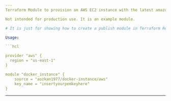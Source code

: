 ```yaml
---
Terraform Module to provision an AWS EC2 instance with the latest amazon linux 2 ami and installed docker in it.

Not intended for production use. It is an example module.

# It is just for showing how to create a publish module in Terraform Registry.

Usage:

```hcl

provider "aws" {
  region = "us-east-1"
}

module "docker_instance" {
    source = "aozkan1977/docker-instance/aws"
    key_name = "insertyourpemkeyhere"
}
```
---
```

